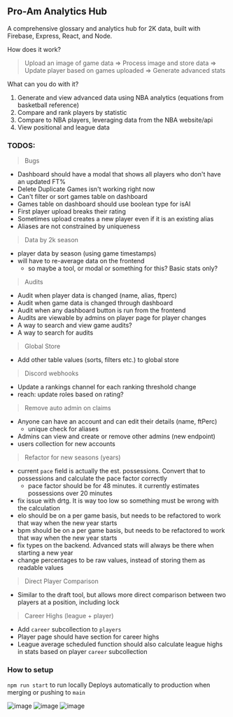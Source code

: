 ## Pro-Am Analytics Hub

A comprehensive glossary and analytics hub for 2K data, built with Firebase, Express, React, and Node.

How does it work?
> Upload an image of game data => Process image and store data => Update player based on games uploaded => Generate advanced stats

What can you do with it?
1. Generate and view advanced data using NBA analytics (equations from basketball reference)
2. Compare and rank players by statistic
3. Compare to NBA players, leveraging data from the NBA website/api
4. View positional and league data

### TODOS:
> Bugs
- Dashboard should have a modal that shows all players who don't have an updated FT%
- Delete Duplicate Games isn't working right now
- Can't filter or sort games table on dashboard
- Games table on dashboard should use boolean type for isAI
- First player upload breaks their rating
- Sometimes upload creates a new player even if it is an existing alias
- Aliases are not constrained by uniqueness

> Data by 2k season
- player data by season (using game timestamps)
- will have to re-average data on the frontend
    - so maybe a tool, or modal or something for this? Basic stats only?
> Audits
- Audit when player data is changed (name, alias, ftperc)
- Audit when game data is changed through dashboard
- Audit when any dashboard button is run from the frontend
- Audits are viewable by admins on player page for player changes
- A way to search and view game audits?
- A way to search for audits
> Global Store
- Add other table values (sorts, filters etc.) to global store
> Discord webhooks
- Update a rankings channel for each ranking threshold change
- reach: update roles based on rating?
> Remove auto admin on claims
- Anyone can have an account and can edit their details (name, ftPerc)
    - unique check for aliases
- Admins can view and create or remove other admins (new endpoint)
- users collection for new accounts
> Refactor for new seasons (years)
- current `pace` field is actually the est. possessions. Convert that to possessions and calculate the pace factor correctly
    - pace factor should be for 48 minutes. it currently estimates possessions over 20 minutes
- fix issue with drtg. It is way too low so something must be wrong with the calculation
- elo should be on a per game basis, but needs to be refactored to work that way when the new year starts
- bpm should be on a per game basis, but needs to be refactored to work that way when the new year starts
- fix types on the backend. Advanced stats will always be there when starting a new year
- change percentages to be raw values, instead of storing them as readable values
> Direct Player Comparison
- Similar to the draft tool, but allows more direct comparison between two players at a position, including lock
> Career Highs (league + player)
- Add `career` subcollection to `players`
- Player page should have section for career highs
- League average scheduled function should also calculate league highs in stats based on player `career` subcollection

### How to setup
`npm run start` to run locally
Deploys automatically to production when merging or pushing to `main`

![image](https://github.com/GabrielHub/hub-frontend/assets/16616486/de2e869c-ddb3-465a-9397-af84132dbed5)
![image](https://github.com/GabrielHub/hub-frontend/assets/16616486/c1c91a7f-1790-435e-adc1-27ae2465b140)
![image](https://github.com/GabrielHub/hub-frontend/assets/16616486/0c1d0240-bcda-4169-ab0f-f5b750043a1a)
